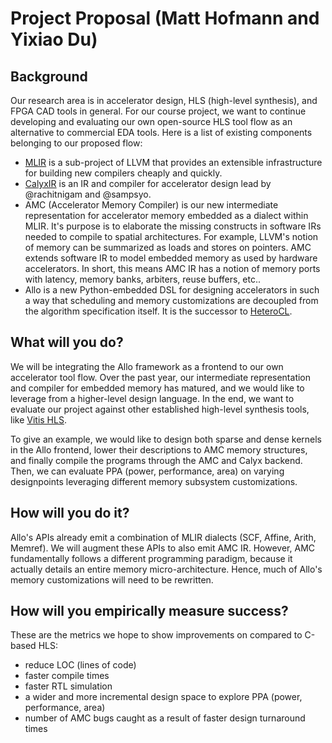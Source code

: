 # Project Proposal (Matt Hofmann and Yixiao Du)

## Background
Our research area is in accelerator design, HLS (high-level synthesis), and FPGA CAD tools in general. For our course project, we want to continue developing and evaluating our own open-source HLS tool flow as an alternative to commercial EDA tools. Here is a list of existing components belonging to our proposed flow:
  * [MLIR](https://mlir.llvm.org/) is a sub-project of LLVM that provides an extensible infrastructure for building new compilers cheaply and quickly.
  * [CalyxIR](https://calyxir.org/) is an IR and compiler for accelerator design lead by @rachitnigam and @sampsyo.
  * AMC (Accelerator Memory Compiler) is our new intermediate representation for accelerator memory embedded as a dialect within MLIR. It's purpose is to elaborate the missing constructs in software IRs needed to compile to spatial architectures. For example, LLVM's notion of memory can be summarized as loads and stores on pointers. AMC extends software IR to model embedded memory as used by hardware accelerators. In short, this means AMC IR has a notion of memory ports with latency, memory banks, arbiters, reuse buffers, etc.. 
  * Allo is a new Python-embedded DSL for designing accelerators in such a way that scheduling and memory customizations are decoupled from the algorithm specification itself. It is the successor to [HeteroCL](https://dl.acm.org/doi/10.1145/3289602.3293910).

## What will you do?

We will be integrating the Allo framework as a frontend to our own accelerator tool flow. Over the past year, our intermediate representation and compiler for embedded memory has matured, and we would like to leverage from a higher-level design language. In the end, we want to evaluate our project against other established high-level synthesis tools, like [Vitis HLS](https://www.xilinx.com/products/design-tools/vitis/vitis-hls.html).

To give an example, we would like to design both sparse and dense kernels in the Allo frontend, lower their descriptions to AMC memory structures, and finally compile the programs through the AMC and Calyx backend. Then, we can evaluate PPA (power, performance, area) on varying designpoints leveraging different memory subsystem customizations.

## How will you do it?

Allo's APIs already emit a combination of MLIR dialects (SCF, Affine, Arith, Memref). We will augment these APIs to also emit AMC IR. However, AMC fundamentally follows a different programming paradigm, because it actually details an entire memory micro-architecture. Hence, much of Allo's memory customizations will need to be rewritten.

## How will you empirically measure success?

These are the metrics we hope to show improvements on compared to C-based HLS:
* reduce LOC (lines of code)
* faster compile times
* faster RTL simulation
* a wider and more incremental design space to explore PPA (power, performance, area)
* number of AMC bugs caught as a result of faster design turnaround times

